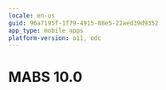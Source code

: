 ```yaml
---
locale: en-us
guid: 96a7195f-1f79-4915-88e5-22aed39d9352
app_type: mobile apps
platform-version: o11, odc
---
```


<div class="hidden"><h1>MABS 10.0</h1></div> 
